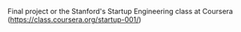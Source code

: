 Final project or the Stanford's Startup Engineering class at Coursera
(https://class.coursera.org/startup-001/)